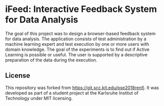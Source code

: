 # iFeed: Interactive Feedback System for Data Analysis

The goal of this project was to design a browser-based feedback system for data analysis. The application consists of test administration by a machine learning expert and test execution by one or more users with domain knowledge. The goal of the experiments is to find out if Active Learning is possible or useful. The user is supported by a descriptive preparation of the data during the execution.


## License

This repository was forked from https://git.scc.kit.edu/pse2018renfj. It was developed as part of a student project at the Karlsruhe Institut of Technology under MIT licensing. 
